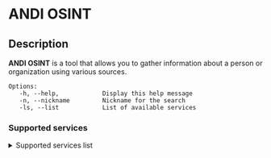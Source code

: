 # ANDI OSINT

## Description

__ANDI OSINT__ is a tool that allows you to gather information about a person or organization using various sources.

```
Options:
   -h, --help,            Display this help message
   -n, --nickname         Nickname for the search
   -ls, --list            List of available services
```

### Supported services

<details>
  <summary>Supported services list</summary>

1. github.com
2. vk.com
3. akniga.org
4. pikabu.ru
5. pinterest
6. music.yandex.ru
7. youtube.com
8. pornhub.com
9. tiktok.com
10. paypal.com
11. patreon.com
12. soundcloud.com
13. about.me
14. wikipedia.org
15. jimdofree.com
16. tumblr.com

</details>
